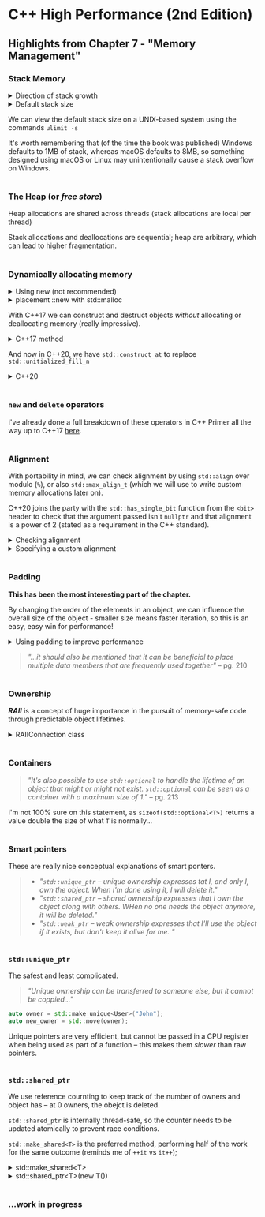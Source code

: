 # C++ High Performance (2nd Edition)

## Highlights from Chapter 7 - "Memory Management"

### Stack Memory
<details> 
  <summary>Direction of stack growth</summary>
  
  ```cpp
  #include <iostream>

void f1() {
    int i = 0;
    std::cout << "f1()  : " << std::addressof(i) << '\n';
}

void f2() {
    int i = 0;
    std::cout << "f2()  : " << std::addressof(i) << '\n';
    f1();
}

int main() {
    int i = 0;
    std::cout << "main(): " << std::addressof(i) << '\n';

    f2();
    f1();

    return 0;
}

// - - - - - - - - - - - - - - - - - - - - - - - - - - - - - - - - - - - - -
// OUTPUT  - - - - - - - - - - - - - - - - - - - - - - - - - - - - - - - - -
// - - - - - - - - - - - - - - - - - - - - - - - - - - - - - - - - - - - - -

// main(): 0x7ff7bfeff168
// f2()  : 0x7ff7bfeff14c
// f1()  : 0x7ff7bfeff12c
// f1()  : 0x7ff7bfeff14c
// Program ended with exit code: 0
  ```
  
</details>

<details> 
  <summary>Default stack size</summary>
  
  ```cpp
  #include <iostream>

void func(std::byte *stack_bottom_order) {
    std::byte data[1024];
    
    std::cout << stack_bottom_order - data << '\n';
    
    func(stack_bottom_order);
}

int main()
{
    std::byte b;
    
    func(&b);
    
    return 0;
}

// - - - - - - - - - - - - - - - - - - - - - - - - - - - - - - - - - - - - - -
// OUTPUT  - - - - - - - - - - - - - - - - - - - - - - - - - - - - - - - - - -
// - - - - - - - - - - - - - - - - - - - - - - - - - - - - - - - - - - - - - -

// 1067
// 2139
// 3211
// 4283
// ...
// 8378747
// 8379819
// 8380891
// 8381963
  ```
  
</details>

We can view the default stack size on a UNIX-based system using the commands `ulimit -s`
  
It's worth remembering that (of the time the book was published) Windows defaults to 1MB of stack, whereas macOS defaults to 8MB, so something designed using macOS or Linux may unintentionally cause a stack overflow on Windows.
#
### The Heap (or _free store_)
Heap allocations are shared across threads (stack allocations are local per thread)
  
Stack allocations and deallocations are sequential; heap are arbitrary, which can lead to higher fragmentation.
#
### Dynamically allocating memory
<details>
  <summary>Using new (not recommended)</summary>
  
  ```cpp
  class User {
public:
    User(std::string&& name) : name_(name)
    {
        std::cout << "user \"" << name << "\" created" << std::endl;
    }
    
    ~User()
    {
        std::cout << "deleting " << name_ << "..." << std::endl;
    }
    
    void print_name() { std::cout << name_ << std::endl; }
private:
    std::string name_;
};

int main()
{
    User *u1 = new User("John");
    
    u1->print_name();
    
    delete u1;
    u1 = nullptr;
    
    return 0;
}

// - - - - - - - - - - - - - - - - - - - - - - - - - - - - - - - - - - - - - -
// OUTPUT  - - - - - - - - - - - - - - - - - - - - - - - - - - - - - - - - - -
// - - - - - - - - - - - - - - - - - - - - - - - - - - - - - - - - - - - - - -
  
// user "John" created
// John
// deleting John...
// Program ended with exit code: 0
  ```
  
</details>
  
<details>
  <summary>placement ::new with std::malloc</summary>
  
  ```cpp
  #include <string>
#include <iostream>

class User {
public:
    User(std::string&& name) : name_(name)
    {
        std::cout << "user \"" << name << "\" created using std::malloc and ::new" << std::endl;
    }
    
    ~User()
    {
        std::cout << "deleting " << name_ << "..." << std::endl;
    }
    
    void print_name() { std::cout << name_ << std::endl; }
    
private:
    std::string name_;
};

int main()
{
    void *memory = std::malloc(sizeof(User));
    User *u1 = ::new(memory) User("John");
    
    u1->print_name();
    
    u1->~User();
    std::free(memory);
    
    return 0;
}
  
// - - - - - - - - - - - - - - - - - - - - - - - - - - - - - - - - - - - - - -
// OUTPUT  - - - - - - - - - - - - - - - - - - - - - - - - - - - - - - - - - -
// - - - - - - - - - - - - - - - - - - - - - - - - - - - - - - - - - - - - - -

// user "John" created using std::malloc and ::new
// John
// deleting John...
// Program ended with exit code: 0
  ```
  
</details>

With C++17 we can construct and destruct objects _without_ allocating or deallocating memory (really impressive).
  
<details>
  <summary>C++17 method</summary>
  
  ```cpp
  #include <string>
#include <iostream>
#include <memory>

class User {
public:
    User(std::string&& name) : name_(name)
    {
        std::cout << "user \"" << name << "\" created using reinterpret_cast and std::unitialized_fill_at" << std::endl;
    }
    
    ~User()
    {
        std::cout << "deleting " << name_ << "..." << std::endl;
    }
    
    void print_name() { std::cout << name_ << std::endl; }
    
private:
    std::string name_;
};

int main()
{
    void *memory = std::malloc(sizeof(User));
    
    User *user_ptr = reinterpret_cast<User*>(memory);
    
    std::uninitialized_fill_n(user_ptr, 1, User("John"));
    
    user_ptr->print_name();
    
    std::destroy_at(user_ptr);
    std::free(memory);
    
    return 0;
}

  ```
  
</details>
  
And now in C++20, we have `std::construct_at` to replace `std::unitialized_fill_n`
  
  
<details>
  <summary>C++20</summary>
  
  ```cpp
  #include <string>
#include <iostream>
#include <memory>

class User {
public:
    User(std::string&& name) : name_(name)
    {
        std::cout << "user \"" << name << "\" created using reinterpret_case and std::construct_at" << std::endl;
    }
    
    ~User()
    {
        std::cout << "deleting " << name_ << "..." << std::endl;
    }
    
    void print_name() { std::cout << name_ << std::endl; }
    
private:
    std::string name_;
};

int main()
{
    void *memory = std::malloc(sizeof(User));
    
    User *user_ptr = reinterpret_cast<User*>(memory);
    
    std::construct_at(user_ptr, User("John"));
    
    user_ptr->print_name();
    
    std::destroy_at(user_ptr);
    std::free(memory);
    
    return 0;
}

  ```
</details>

#
### `new` and `delete` operators
I've already done a full breakdown of these operators in C++ Primer all the way up to C++17 [here](https://github.com/ITHelpDec/CPP-Primer/blob/f0b1d8cba07f2b00accf0937696cb11cd8a85898/Chapter%2019%20–%20Specialised%20Tools%20and%20Techniques/19.01.cpp).
#
### Alignment
With portability in mind, we can check alignment by using `std::align` over modulo (`%`), or also `std::max_align_t` (which we will use to write custom memory allocations later on).

C++20 joins the party with the `std::has_single_bit` function from the `<bit>` header to check that the argument passed isn't `nullptr` and that alignment is a power of 2 (stated as a requirement in the C++ standard).
<details>
  <summary>Checking alignment</summary>
  
  ```cpp
#include <iostream>
#include <cassert>
#include <bit>

bool is_aligned(void* ptr, std::size_t alignment) {
    assert(ptr != nullptr);
    assert(std::has_single_bit(alignment));

    std::size_t s = std::numeric_limits<std::size_t>::max();
    void *aligned_ptr = ptr;
    std::align(alignment, 1, aligned_ptr, s);

    return ptr == aligned_ptr;
}

int main()
{
    char *p = new char;

    char *p1 = new char('a');
    char *p2 = new char('b');

    std::cout << alignof(std::max_align_t) << std::endl;

    std::size_t max_alighment = alignof(std::max_align_t);

    assert(is_aligned(p, max_alighment));
    assert(is_aligned(p1, max_alighment));
    assert(is_aligned(p2, max_alighment));

    return 0;
}
  ```
  
</details>

<details>
  <summary>Specifying a custom alignment</summary>
  
  ```cpp
  
#include <iostream>

struct alignas(64) Buffer {
    std::byte data[64];
};

int main()
{
    alignas(32) int x;
    alignas(64) int y;

    std::cout << "Buffer: " << alignof(Buffer) << '\n';
    std::cout << "x       " << alignof(x)      << '\n';
    std::cout << "y       " << alignof(y)      << '\n';

    return 0;
}
  ```
</details>

#
### Padding
**This has been the most interesting part of the chapter.**
  
By changing the order of the elements in an object, we can influence the overall size of the object - smaller size means faster iteration, so this is an easy, easy win for performance!
  
<details>
  <summary>Using padding to improve performance</summary>
  
  ```cpp
  #include <iostream>

 class Document1 {
     bool is_cached_;
     double rank_;
     int id_;
 };

 class Document2 {
     bool is_cached_;
     int id_;
     double rank_;
 };

 class Document3 {
     double rank_;
     bool is_cached_;
     int id_;
 };

 class Document4 {
     double rank_;
     int id_;
     bool is_cached_;
 };

 class Document5 {
     int id_;
     double rank_;
     bool is_cached_;
 };

 class Document6 {
     int id_;
     bool is_cached_;
     double rank_;
 };

 int main()
 {
     std::cout << "bool:      " << sizeof(bool)      << " bytes\n";     // 1
     std::cout << "double:    " << sizeof(double)    << " bytes\n";     // 8
     std::cout << "int:       " << sizeof(int)       << " bytes\n\n";   // 4

     std::cout << "Document1: " << sizeof(Document1) << " bytes\n";     // 24
     std::cout << "Document2: " << sizeof(Document2) << " bytes\n";     // 24
     std::cout << "Document3: " << sizeof(Document3) << " bytes\n";     // 24
     std::cout << "Document4: " << sizeof(Document4) << " bytes\n";     // 24
     std::cout << "Document5: " << sizeof(Document5) << " bytes\n";     // 24
     std::cout << "Document6: " << sizeof(Document6) << " bytes\n\n";   // 24

     return 0;
 }
  
// - - - - - - - - - - - - - - - - - - - - - - - - - - - - - - - - - - - - - -
// OUTPUT  - - - - - - - - - - - - - - - - - - - - - - - - - - - - - - - - - -
// - - - - - - - - - - - - - - - - - - - - - - - - - - - - - - - - - - - - - -
  
// bool:      1 bytes
// double:    8 bytes
// int:       4 bytes
// 
// Document1: 24 bytes
// Document2: 16 bytes
// Document3: 16 bytes
// Document4: 16 bytes
// Document5: 24 bytes
// Document6: 16 bytes
// 
// Program ended with exit code
  ```
  
</details>
  
> _"...it should also be mentioned that it can be beneficial to place multiple data members that are frequently used together"_ – pg. 210
#
### Ownership
**_RAII_** is a concept of huge importance in the pursuit of memory-safe code through predictable object lifetimes.

<details>
<summary>RAIIConnection class</summary>

```cpp
class RAIIConnection {
public:
    explicit RAIIConnection(const std::string& url) : connection_(open_connection(url)) { }
    
    ~RAIIConnection()
    {
        try {
            close(connection_);
        } catch (const std::exception &e) {
            // Handle error, but never throw from a destructor
        }
    }
    
    Connection& get() { return connection_; }
private:
    Connection connection_;
};

void send_request(const std::string& request) {
    RAIIConnection connection("https://eyebleach.me/kittens/");
    send_request(connection.get(), request);

    // close(connection);
    // No need to close the connection above
    // it is automatically handled by the RAIIConnection destructor
}

```
</details>

#
### Containers
> _"It's also possible to use `std::optional` to handle the lifetime of an object that might or might not exist. `std::optional` can be seen as a container with a maximum size of 1."_ – pg. 213

I'm not 100% sure on this statement, as `sizeof(std::optional<T>)` returns a value double the size of what `T` is normally... 
#
### Smart pointers
These are really nice conceptual explanations of smart ponters.

> * _"`std::unique_ptr` – unique ownership expresses tat I, and only I, own the object. When I'm done using it, I will delete it."_ 
> * _"`std::shared_ptr` – shared ownership expresses that I own the object along with others. WHen no one needs the object anymore, it will be deleted."_
> * _"`std::weak_ptr` – weak ownership expresses that I'll use the object if it exists, but don't keep it alive for me. "_

#
### `std::unique_ptr`
The safest and least complicated.

> _"Unique ownership can be transferred to someone else, but it cannot be coppied..."_
```cpp
auto owner = std::make_unique<User>("John");
auto new_owner = std::move(owner);
```
Unique pointers are very efficient, but cannot be passed in a CPU register when being used as part of a function – this makes them _slower_ than raw pointers.
#
### `std::shared_ptr`
We use reference cournting to keep track of the number of owners and object has – at 0 owners, the obejct is deleted.

`std::shared_ptr` is internally thread-safe, so the counter needs to be updated atomically to prevent race conditions.

`std::make_shared<T>` is the preferred method, performing half of the work for the same outcome (reminds me of `++it` vs `it++`);
<details>
<summary>std::make_shared&lt;T&gt;</summary>

```cpp
#include <iostream>

void* operator new (std::size_t size) {
    void *p = std::malloc(size);
    std::cout << "allocated " << size << " byte(s)" << '\n';
    return p;
}

void operator delete(void *p) noexcept {
    std::cout << "deleted memory\n";
    return std::free(p);
}

int main()
{
    auto i = std::make_shared<double>(42.0);
    
    return 0;
}

// allocated 32 byte(s)
// deleted memory
// Program ended with exit code: 0
```
</details>

<details>
<summary>std::shared_ptr&lt;T&gt;(new T())</summary>

```cpp
#include <iostream>

void* operator new (std::size_t size) {
    void *p = std::malloc(size);
    std::cout << "allocated " << size << " byte(s)" << '\n';
    return p;
}

void operator delete(void *p) noexcept {
    std::cout << "deleted memory\n";
    return std::free(p);
}

int main()
{
    auto j = std::shared_ptr<double>(new double(42.0));
    
    return 0;
}

// allocated 8 byte(s)
// allocated 32 byte(s)
// deleted memory
// deleted memory
// Program ended with exit code: 0
```
</details>

#
### ...work in progress
